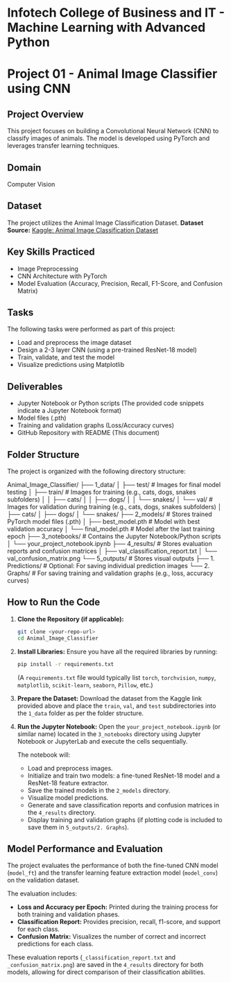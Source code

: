 # Infotech College of Business and IT - Machine Learning with Advanced Python
# Project 01 - Animal Image Classifier using CNN

## Project Overview
This project focuses on building a Convolutional Neural Network (CNN) to classify images of animals. The model is developed using PyTorch and leverages transfer learning techniques.

## Domain
Computer Vision

## Dataset
The project utilizes the Animal Image Classification Dataset.
**Dataset Source:** [Kaggle: Animal Image Classification Dataset](https://www.kaggle.com/datasets/borhanitrash/animal-image-classification-dataset/data)

## Key Skills Practiced
* Image Preprocessing
* CNN Architecture with PyTorch
* Model Evaluation (Accuracy, Precision, Recall, F1-Score, and Confusion Matrix)

## Tasks
The following tasks were performed as part of this project:
* Load and preprocess the image dataset
* Design a 2-3 layer CNN (using a pre-trained ResNet-18 model)
* Train, validate, and test the model
* Visualize predictions using Matplotlib

## Deliverables
* Jupyter Notebook or Python scripts (The provided code snippets indicate a Jupyter Notebook format)
* Model files (.pth)
* Training and validation graphs (Loss/Accuracy curves)
* GitHub Repository with README (This document)

## Folder Structure
The project is organized with the following directory structure:

Animal_Image_Classifier/
├── 1_data/
│   ├── test/                  # Images for final model testing
│   ├── train/                 # Images for training (e.g., cats, dogs, snakes subfolders)
│   │   ├── cats/
│   │   ├── dogs/
│   │   └── snakes/
│   └── val/                   # Images for validation during training (e.g., cats, dogs, snakes subfolders)
│       ├── cats/
│       ├── dogs/
│       └── snakes/
├── 2_models/                  # Stores trained PyTorch model files (.pth)
│   ├── best_model.pth         # Model with best validation accuracy
│   └── final_model.pth        # Model after the last training epoch
├── 3_notebooks/               # Contains the Jupyter Notebook/Python scripts
│   └── your_project_notebook.ipynb
├── 4_results/                 # Stores evaluation reports and confusion matrices
│   ├── val_classification_report.txt
│   └── val_confusion_matrix.png
└── 5_outputs/                 # Stores visual outputs
├── 1. Predictions/        # Optional: For saving individual prediction images
└── 2. Graphs/             # For saving training and validation graphs (e.g., loss, accuracy curves)



## How to Run the Code

1.  **Clone the Repository (if applicable):**
    ```bash
    git clone <your-repo-url>
    cd Animal_Image_Classifier
    ```

2.  **Install Libraries:**
    Ensure you have all the required libraries by running:
    ```bash
    pip install -r requirements.txt
    ```
    (A `requirements.txt` file would typically list `torch`, `torchvision`, `numpy`, `matplotlib`, `scikit-learn`, `seaborn`, `Pillow`, etc.)

3.  **Prepare the Dataset:**
    Download the dataset from the Kaggle link provided above and place the `train`, `val`, and `test` subdirectories into the `1_data` folder as per the folder structure.

4.  **Run the Jupyter Notebook:**
    Open the `your_project_notebook.ipynb` (or similar name) located in the `3_notebooks` directory using Jupyter Notebook or JupyterLab and execute the cells sequentially.

    The notebook will:
    * Load and preprocess images.
    * Initialize and train two models: a fine-tuned ResNet-18 model and a ResNet-18 feature extractor.
    * Save the trained models in the `2_models` directory.
    * Visualize model predictions.
    * Generate and save classification reports and confusion matrices in the `4_results` directory.
    * Display training and validation graphs (if plotting code is included to save them in `5_outputs/2. Graphs`).

## Model Performance and Evaluation

The project evaluates the performance of both the fine-tuned CNN model (`model_ft`) and the transfer learning feature extraction model (`model_conv`) on the validation dataset.

The evaluation includes:
* **Loss and Accuracy per Epoch:** Printed during the training process for both training and validation phases.
* **Classification Report:** Provides precision, recall, f1-score, and support for each class.
* **Confusion Matrix:** Visualizes the number of correct and incorrect predictions for each class.

These evaluation reports (`_classification_report.txt` and `_confusion_matrix.png`) are saved in the `4_results` directory for both models, allowing for direct comparison of their classification abilities.
